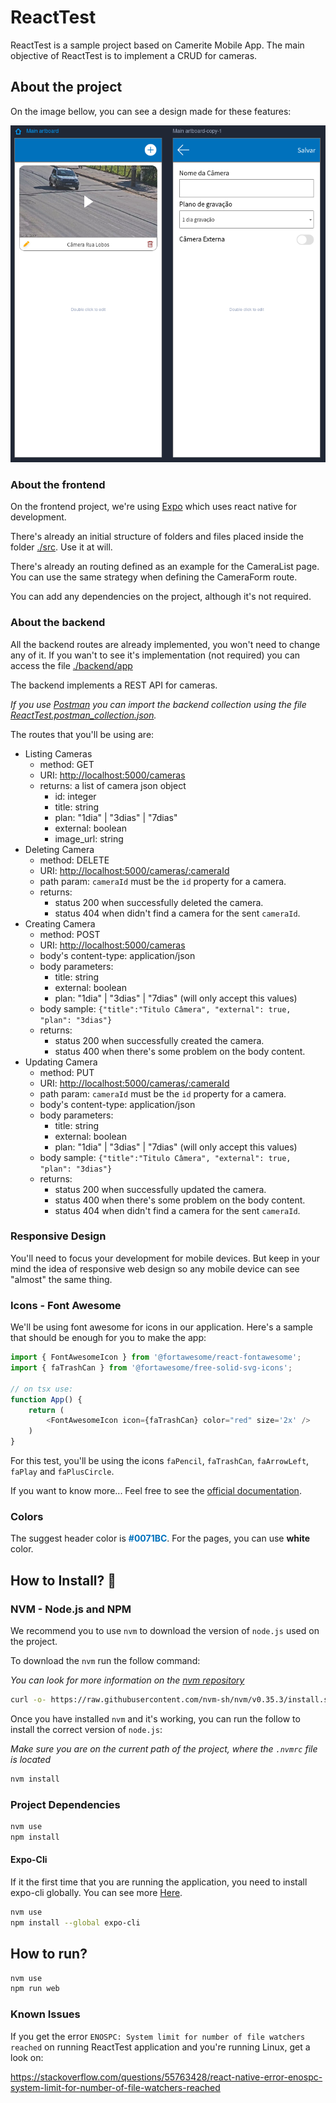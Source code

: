 # ReactTest

ReactTest is a sample project based on Camerite Mobile App.
The main objective of ReactTest is to implement a CRUD for cameras.

## About the project

On the image bellow, you can see a design made for these features:

![App Layout Sample](./sample.png)

### About the frontend

On the frontend project, we're using [Expo](https://expo.dev) which uses react native for development.

There's already an initial structure of folders and files placed inside the folder [./src](./src).
Use it at will.

There's already an routing defined as an example for the CameraList page.
You can use the same strategy when defining the CameraForm route.

You can add any dependencies on the project, although it's not required.

### About the backend

All the backend routes are already implemented, you won't need to change any of it.
If you wan't to see it's implementation (not required) you can access the file [./backend/app](./backend/app.ts)

The backend implements a REST API for cameras.

_If you use [Postman](https://www.postman.com) you can import the backend collection using the file [ReactTest.postman_collection.json](./ReactTest.postman_collection.json)._

The routes that you'll be using are:

- Listing Cameras
  - method: GET
  - URI: <http://localhost:5000/cameras>
  - returns: a list of camera json object
    - id: integer
    - title: string
    - plan: "1dia" | "3dias" | "7dias"
    - external: boolean
    - image_url: string
- Deleting Camera
  - method: DELETE
  - URI: <http://localhost:5000/cameras/:cameraId>
  - path param: `cameraId` must be the `id` property for a camera.
  - returns:
    - status 200 when successfully deleted the camera.
    - status 404 when didn't find a camera for the sent `cameraId`.
- Creating Camera
  - method: POST
  - URI: <http://localhost:5000/cameras>
  - body's content-type: application/json
  - body parameters:
    - title: string
    - external: boolean
    - plan: "1dia" | "3dias" | "7dias" (will only accept this values)
  - body sample: `{"title":"Titulo Câmera", "external": true, "plan": "3dias"}`
  - returns:
    - status 200 when successfully created the camera.
    - status 400 when there's some problem on the body content.
- Updating Camera
  - method: PUT
  - URI: <http://localhost:5000/cameras/:cameraId>
  - path param: `cameraId` must be the `id` property for a camera.
  - body's content-type: application/json
  - body parameters:
    - title: string
    - external: boolean
    - plan: "1dia" | "3dias" | "7dias" (will only accept this values)
  - body sample: `{"title":"Titulo Câmera", "external": true, "plan": "3dias"}`
  - returns:
    - status 200 when successfully updated the camera.
    - status 400 when there's some problem on the body content.
    - status 404 when didn't find a camera for the sent `cameraId`.

### Responsive Design

You'll need to focus your development for mobile devices.
But keep in your mind the idea of responsive web design so any mobile device can see "almost" the same thing.

### Icons - Font Awesome

We'll be using font awesome for icons in our application.
Here's a sample that should be enough for you to make the app:

```typescript
import { FontAwesomeIcon } from '@fortawesome/react-fontawesome';
import { faTrashCan } from '@fortawesome/free-solid-svg-icons';

// on tsx use:
function App() {
    return (
        <FontAwesomeIcon icon={faTrashCan} color="red" size='2x' />
    )
}
```

For this test, you'll be using the icons `faPencil`, `faTrashCan`, `faArrowLeft`, `faPlay` and `faPlusCircle`.

If you want to know more... Feel free to see the [official documentation](https://fontawesome.com/v6/docs/web/use-with/react/).

### Colors

The suggest header color is <b><span style="color:#0071BC">#0071BC</span></b>.
For the pages, you can use <b>white</b> color.

## How to Install? 🤘

### NVM - Node.js and NPM

We recommend you to use `nvm` to download the version of `node.js` used on the project.

To download the `nvm` run the follow command:

_You can look for more information on the [nvm repository](https://github.com/nvm-sh/nvm)_

```bash
curl -o- https://raw.githubusercontent.com/nvm-sh/nvm/v0.35.3/install.sh | bash
```

Once you have installed `nvm` and it's working, you can run the follow to install the correct version of `node.js`:

_Make sure you are on the current path of the project, where the `.nvmrc` file is located_

```bash
nvm install
```

### Project Dependencies

```bash
nvm use
npm install
```

#### Expo-Cli

If it the first time that you are running the application, you need to install expo-cli globally. You can see more [Here](https://docs.expo.dev).

```bash
nvm use
npm install --global expo-cli
```

## How to run?

```bash
nvm use
npm run web
```

### Known Issues

If you get the error `ENOSPC: System limit for number of file watchers reached` on running ReactTest application and you're running Linux, get a look on:

<https://stackoverflow.com/questions/55763428/react-native-error-enospc-system-limit-for-number-of-file-watchers-reached>
